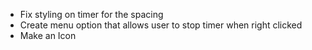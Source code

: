 - Fix styling on timer for the spacing
- Create menu option that allows user to stop timer when right clicked
- Make an Icon
